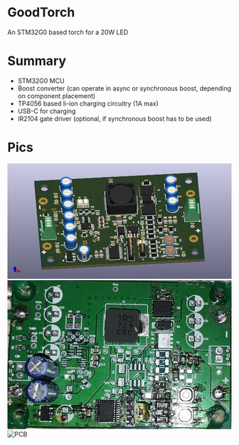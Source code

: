 # GoodTorch
An STM32G0 based torch for a 20W LED

# Summary
* STM32G0 MCU
* Boost converter (can operate in async or synchronous boost, depending on component placement)
* TP4056 based li-ion charging circuitry (1A max)
* USB-C for charging
* IR2104 gate driver (optional, if synchronous boost has to be used)

# Pics
![PCB](https://raw.githubusercontent.com/ShrinathN/GoodTorch/main/Hardware/goodtorch_1.png)
![PCB](https://raw.githubusercontent.com/ShrinathN/GoodTorch/main/Hardware/img.jpg)
![PCB](https://raw.githubusercontent.com/ShrinathN/GoodTorch/main/Hardware/out.gif)

